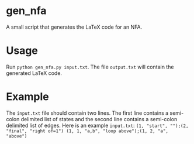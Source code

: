 # gen_nfa
A small script that generates the LaTeX code for an NFA. 

# Usage
Run `python gen_nfa.py input.txt`. The file `output.txt` will contain the generated LaTeX code.

# Example
The `input.txt` file should contain two lines. The first line contains a semi-colon delimited list of states and the second line contains a semi-colon delimited list of edges. Here is an example `input.txt`:
`(1, "start", "");(2, "final", "right of=1")
(1, 1, "a,b", "loop above");(1, 2, "a", "above")`
